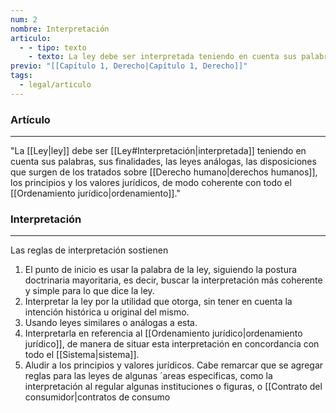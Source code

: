 ```yaml
---
num: 2
nombre: Interpretación
articulo:
  - - tipo: texto
    - texto: La ley debe ser interpretada teniendo en cuenta sus palabras, sus finalidades, las leyes análogas, las disposiciones que surgen de los tratados sobre derechos humanos, los principios y los valores jurídicos, de modo coherente con todo el ordenamiento.
previo: "[[Capítulo 1, Derecho|Capítulo 1, Derecho]]"
tags:
  - legal/articulo
---
```

### Artículo
---
"La [[Ley|ley]] debe ser [[Ley#Interpretación|interpretada]] teniendo en cuenta sus palabras, sus finalidades, las leyes análogas, las disposiciones que surgen de los tratados sobre [[Derecho humano|derechos humanos]], los principios y los valores jurídicos, de modo coherente con todo el [[Ordenamiento jurídico|ordenamiento]]."

### Interpretación
---
Las reglas de interpretación sostienen 
1. El punto de inicio es usar la palabra de la ley, siguiendo la postura doctrinaria mayoritaria, es decir, buscar la interpretación más coherente y simple para lo que dice la ley. 
2. Interpretar la ley por la utilidad que otorga, sin tener en cuenta la intención histórica u original del mismo. 
3. Usando leyes similares o análogas a esta. 
4. Interpretarla en referencia al [[Ordenamiento jurídico|ordenamiento jurídico]], de manera de situar esta interpretación en concordancia con todo el [[Sistema|sistema]]. 
5. Aludir a los principios y valores jurídicos. Cabe remarcar que se agregar reglas para las leyes de algunas ´areas especificas, como la interpretación al regular algunas instituciones o figuras, o [[Contrato del consumidor|contratos de consumo